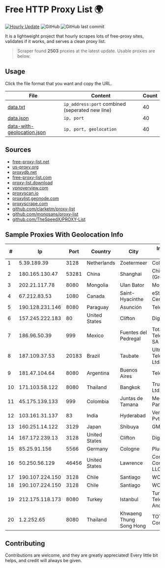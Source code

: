
# Free HTTP Proxy List 🌍

[![Hourly Update](https://github.com/mertguvencli/http-proxy-list/actions/workflows/main.yml/badge.svg?branch=main)](https://github.com/mertguvencli/http-proxy-list/actions/workflows/main.yml)
![GitHub](https://img.shields.io/github/license/mertguvencli/http-proxy-list)
![GitHub last commit](https://img.shields.io/github/last-commit/mertguvencli/http-proxy-list)

It is a lightweight project that hourly scrapes lots of free-proxy sites, validates if it works, and serves a clean proxy list.


> Scraper found **2503** proxies at the latest update. Usable proxies are below.

## Usage

Click the file format that you want and copy the URL.


|File|Content|Count|
|----|-------|-----|
|[data.txt](https://raw.githubusercontent.com/mertguvencli/http-proxy-list/main/proxy-list/data.txt)|`ip_address:port` combined (seperated new line)|40|
|[data.json](https://raw.githubusercontent.com/mertguvencli/http-proxy-list/main/proxy-list/data.json)|`ip, port`|40|
|[data-with-geolocation.json](https://raw.githubusercontent.com/mertguvencli/http-proxy-list/main/proxy-list/data-with-geolocation.json)|`ip, port, geolocation`|40|

## Sources

* [free-proxy-list.net](https://free-proxy-list.net)
* [us-proxy.org](https://www.us-proxy.org)
* [proxydb.net](http://proxydb.net)
* [free-proxy-list.com](https://free-proxy-list.com/?page=&port=&type%5B%5D=http&type%5B%5D=https&up_time=0&search=Search)
* [proxy-list.download](https://www.proxy-list.download/HTTP)
* [vpnoverview.com](https://vpnoverview.com/privacy/anonymous-browsing/free-proxy-servers)
* [proxyscan.io](https://www.proxyscan.io)
* [proxylist.geonode.com](https://proxylist.geonode.com/api/proxy-list?limit=300&page=1&sort_by=lastChecked&sort_type=desc&protocols=http,https)
* [proxyscrape.com](https://api.proxyscrape.com/v2/?request=displayproxies&protocol=http&timeout=10000&country=all&ssl=all&anonymity=all)
* [github.com/clarketm/proxy-list](https://raw.githubusercontent.com/clarketm/proxy-list/master/proxy-list-raw.txt)
* [github.com/monosans/proxy-list](https://raw.githubusercontent.com/monosans/proxy-list/main/proxies/http.txt)
* [github.com/TheSpeedX/PROXY-List](https://raw.githubusercontent.com/TheSpeedX/PROXY-List/master/http.txt)


## Sample Proxies With Geolocation Info

|#|Ip|Port|Country|City|Internet Service Provider|
|-|--|----|-------|----|-------------------------|
|1|5.39.189.39|3128|Netherlands|Zoetermeer|ColoCenter b.v.|
|2|180.165.130.47|53281|China|Shanghai|China Telecom (Group)|
|3|202.21.117.78|8080|Mongolia|Ulan Bator|Mobinet LLC|
|4|67.212.83.53|1080|Canada|Saint-Hyacinthe|eStruxture Data Centers Inc.|
|5|190.128.231.146|8080|Paraguay|Asunción|Telecel S.A.|
|6|157.245.222.183|80|United States|Clifton|DigitalOcean, LLC|
|7|186.96.50.39|999|Mexico|Fuentes del Pedregal|Total Play Telecomunicaciones SA De CV|
|8|187.109.37.53|20183|Brazil|Taubate|Ultranet TelecomunicaÔÔes Ltda|
|9|181.47.104.64|8080|Argentina|Buenos Aires|Telecentro S.A.|
|10|171.103.58.122|8080|Thailand|Bangkok|True Internet Co., Ltd.|
|11|45.175.139.133|999|Colombia|Juntas de Tamana|Media Commerce Partners S.A|
|12|103.161.31.137|83|India|Hyderabad|Venkata Sai Internet Pvt. Ltd|
|13|160.251.14.122|3129|Japan|Shibuya|GMO Internet, Inc|
|14|167.172.239.13|3128|United States|Clifton|DigitalOcean, LLC|
|15|85.25.91.156|5566|Germany|Cologne|PlusServer GmbH|
|16|50.250.56.129|46456|United States|Lawrence|Comcast Cable Communications, LLC|
|17|190.107.224.150|3128|Chile|Santiago|WOM S.A.|
|18|190.107.224.150|3128|Chile|Santiago|WOM S.A.|
|19|212.175.118.173|8080|Turkey|Istanbul|Turk Telekomunikasyon Anonim Sirketi|
|20|1.2.252.65|8080|Thailand|Khwaeng Thung Song Hong|TOT Public Company Limited|



## Contributing

Contributions are welcome, and they are greatly appreciated! Every
little bit helps, and credit will always be given.

